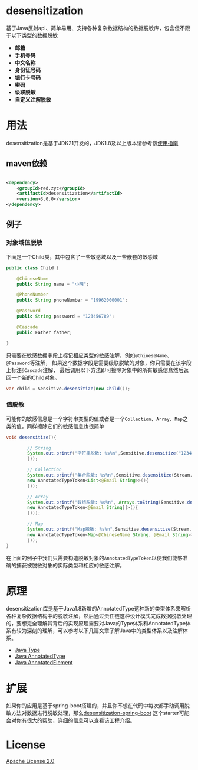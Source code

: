 # desensitization

基于Java反射api、简单易用、支持各种复杂数据结构的数据脱敏库，包含但不限于以下类型的数据脱敏

* **邮箱**
* **手机号码**
* **中文名称**
* **身份证号码**
* **银行卡号码**
* **密码**
* **级联脱敏**
* **自定义注解脱敏**

# 用法

desensitization是基于JDK21开发的，JDK1.8及以上版本请参考该[使用指南](https://github.com/allurx/desensitization/tree/v2.4.6)

## maven依赖

```xml

<dependency>
    <groupId>red.zyc</groupId>
    <artifactId>desensitization</artifactId>
    <version>3.0.0</version>
</dependency>
```

## 例子

### 对象域值脱敏

下面是一个Child类，其中包含了一些敏感域以及一些嵌套的敏感域

```java
public class Child {

    @ChineseName
    public String name = "小明";

    @PhoneNumber
    public String phoneNumber = "19962000001";

    @Password
    public String password = "123456789";

    @Cascade
    public Father father;    

}
```

只需要在敏感数据字段上标记相应类型的敏感注解，例如`@ChineseName`、`@Password`等注解，
如果这个数据字段是需要级联脱敏的对象，你只需要在该字段上标注`@Cascade`注解，
最后调用以下方法即可擦除对象中的所有敏感信息然后返回一个新的Child对象。

```java
var child = Sensitive.desensitize(new Child());
```

### 值脱敏

可能你的敏感信息是一个字符串类型的值或者是一个`Collection`、`Array`、`Map`之类的值，同样擦除它们的敏感信息也很简单

```java
void desensitize(){

        // String
        System.out.printf("字符串脱敏: %s%n",Sensitive.desensitize("123456@qq.com",new AnnotatedTypeToken<@Email String>(){
        }));

        // Collection
        System.out.printf("集合脱敏: %s%n",Sensitive.desensitize(Stream.of("123456@qq.com","1234567@qq.com","1234568@qq.com").collect(Collectors.toList()),
        new AnnotatedTypeToken<List<@Email String>>(){
        }));

        // Array
        System.out.printf("数组脱敏: %s%n", Arrays.toString(Sensitive.desensitize(new String[]{"123456@qq.com","1234567@qq.com","12345678@qq.com"},
        new AnnotatedTypeToken<@Email String[]>(){
        })));

        // Map
        System.out.printf("Map脱敏: %s%n",Sensitive.desensitize(Stream.of("张三","李四","小明").collect(Collectors.toMap(s->s, s->"123456@qq.com")),
        new AnnotatedTypeToken<Map<@ChineseName String, @Email String>>(){
        }));
}
```
在上面的例子中我们只需要构造脱敏对象的`AnnotatedTypeToken`以便我们能够准确的捕获被脱敏对象的实际类型和相应的敏感注解。
# 原理

desensitization库是基于Java1.8新增的AnnotatedType这种新的类型体系来解析各种复杂数据结构中的脱敏注解，然后通过责任链这种设计模式完成数据脱敏处理的，要想完全理解其背后的实现原理需要对Java的Type体系和AnnotatedType体系有较为深刻的理解，可以参考以下几篇文章了解Java中的类型体系以及注解体系。

* [Java Type](https://www.zyc.red/Java/Reflection/Type)
* [Java AnnotatedType](https://www.zyc.red/Java/Reflection/AnnotatedType)
* [Java AnnotatedElement](https://www.zyc.red/Java/Reflection/AnnotatedElement)

# 扩展

如果你的应用是基于spring-boot搭建的，并且你不想在代码中每次都手动调用脱敏方法对数据进行脱敏处理，那么[desensitization-spring-boot](https://github.com/allurx/desensitization-spring-boot)
这个starter可能会对你有很大的帮助，详细的信息可以查看该工程介绍。

# License

[Apache License 2.0](https://github.com/allurx/desensitization/blob/master/LICENSE.txt)
